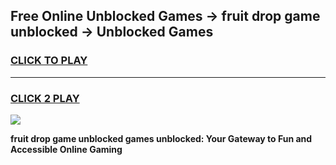 
## Free Online Unblocked Games → fruit drop game unblocked → Unblocked Games
<h3>
<a href="https://premium.freeplayer.one?title=fruit_drop_game_unblocked&ref=21F">CLICK TO PLAY</a></h3>
<hr>

<h3>
<a href="https://premium.freeplayer.one?title=fruit_drop_game_unblocked&ref=21F">CLICK 2 PLAY</a>
  
</h3>

<a href="https://premium.freeplayer.one?title=fruit_drop_game_unblocked&ref=21F/"><img src="https://clearcache.store/games.png"></a>


**fruit drop game unblocked games unblocked: Your Gateway to Fun and Accessible Online Gaming**
